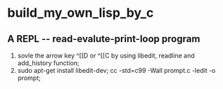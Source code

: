# build\_my\_own\_lisp\_by\_c

## A REPL -- read-evalute-print-loop program
 1. sovle the arrow key ^[[D or ^[[C by using libedit, readline and add\_history function;
 2. sudo apt-get install libedit-dev; cc -std=c99 -Wall prompt.c -ledit -o prompt;
